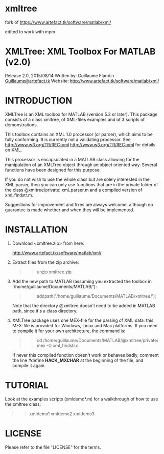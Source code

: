 # xmltree

fork of https://www.artefact.tk/software/matlab/xml/

edited to work with mpm

XMLTree: XML Toolbox For MATLAB (v2.0)
 ======================================

 Release 2.0, 2015/08/14
 Written by:  Guillaume Flandin <Guillaume@artefact.tk>
 Website: <http://www.artefact.tk/software/matlab/xml/>
			 
 INTRODUCTION
 ============
 
 XMLTree is an XML toolbox for MATLAB (version 5.3 or later).
 This package consists of a class xmltree, of XML-files examples
 and of 3 scripts of demonstrations.

 This toolbox contains an XML 1.0 processor (or parser), which aims
 to be fully conforming. It is currently not a validating processor.
 See http://www.w3.org/TR/REC-xml <http://www.w3.org/TR/REC-xml>
 for details on XML.

 This processor is encapsulated in a MATLAB class allowing for the
 manipulation of an XMLTree object through an object oriented way.
 Several functions have been designed for this purpose.

 If you do not wish to use the whole class but are solely interested
 in the XML parser, then you can only use functions that are in the
 private folder of the class @xmltree/private: xml_parser.m and a
 compiled version of xml_findstr.m.

 Suggestions for improvement and fixes are always welcome, although no 
 guarantee is made whether and when they will be implemented.

 INSTALLATION
 ============
 
 1) Download <xmltree.zip> from here:
 
    <http://www.artefact.tk/software/matlab/xml/>

 2) Extract files from the zip archive:
 
    >> unzip xmltree.zip

 3) Add the new path to MATLAB (assuming you extracted the toolbox
    in '/home/guillaume/Documents/MATLAB/'):

    >> addpath('/home/guillaume/Documents/MATLAB/xmltree/');
    
    Note that the directory @xmltree doesn't need to be added in MATLAB 
    path, since it's a class directory. 

 4) XMLTree package uses one MEX-file for the parsing of XML data: 
    this MEX-file is provided for Windows, Linux and Mac platforms.
    If you need to compile it for your own architecture, the command is:

    >> cd /home/guillaume/Documents/MATLAB/@xmltree/private/
    >> mex -O xml_findstr.c

    If never this compiled function doesn't work or behaves badly, 
    comment the line #define __HACK_MXCHAR__ at the beginning of the 
    file, and compile it again.

 TUTORIAL
 ========
 
 Look at the examples scripts (xmldemo*.m) for a walkthrough of how
 to use the xmltree class:

 >> xmldemo1
 >> xmldemo2
 >> xmldemo3

 LICENSE
 =======

 Please refer to the file "LICENSE" for the terms.

